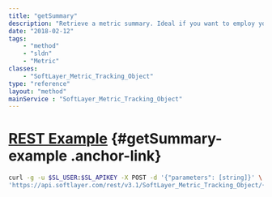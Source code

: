 ```yaml
---
title: "getSummary"
description: "Retrieve a metric summary. Ideal if you want to employ your own graphing systems.  Note not all metric types contain a summary.  These return null. "
date: "2018-02-12"
tags:
    - "method"
    - "sldn"
    - "Metric"
classes:
    - "SoftLayer_Metric_Tracking_Object"
type: "reference"
layout: "method"
mainService : "SoftLayer_Metric_Tracking_Object"
---
```


# [REST Example](#getSummary-example) <a href="/article/rest/"><i class="fas fa-question"></i></a> {#getSummary-example .anchor-link} 
```bash
curl -g -u $SL_USER:$SL_APIKEY -X POST -d '{"parameters": [string]}' \
'https://api.softlayer.com/rest/v3.1/SoftLayer_Metric_Tracking_Object/{SoftLayer_Metric_Tracking_ObjectID}/getSummary'
```
